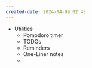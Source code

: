 ```yaml
---
created-date: 2024-04-09 02:45
---
```


- Utilities
	- Pomodoro timer
	- TODOs
	- Reminders
	- One-Liner notes
	- 